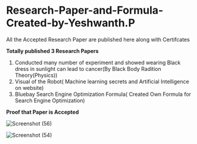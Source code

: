 # Research-Paper-and-Formula-Created-by-Yeshwanth.P
All the Accepted Research Paper are published here along with Certifcates

**Totally published 3 Research Papers**
1. Conducted many number of experiment and showed wearing Black dress in sunlight can lead to cancer(By Black Body Radition Theory(Physics))
2. Visual of the Robot( Machine learning secrets and Artificial Intelligence on website)
3. Bluebay Search Engine Optimization Formula( Created Own Formula for Search Engine Optimization)


**Proof that Paper is Accepted**


![Screenshot (56)](https://user-images.githubusercontent.com/39979024/65829592-a6b72a80-e2c4-11e9-84f9-6f5625dcf1bc.png)

![Screenshot (54)](https://user-images.githubusercontent.com/39979024/65829597-ad45a200-e2c4-11e9-8dd2-bcceacbf2926.png)
